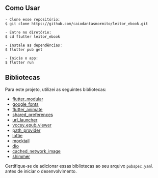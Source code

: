 ## Como Usar

   ```
   - Clone esse repositório:
   $ git clone https://github.com/caiodantasmormito/leitor_ebook.git

   - Entre no diretório:
   $ cd flutter leitor_ebook

   - Instale as dependências:
   $ flutter pub get

   - Inicie o app: 
   $ flutter run
  
   ```

## Bibliotecas

Para este projeto, utilizei as seguintes bibliotecas:

- [flutter_modular](https://pub.dev/packages/flutter_modular)
- [google_fonts](hhttps://pub.dev/packages/google_fonts)
- [flutter_animate](https://pub.dev/packages/flutter_animate)
- [shared_preferences](https://pub.dev/packages/shared_preferences)
- [url_launcher](https://pub.dev/packages/url_launcher)
- [vocsy_epub_viewer](https://pub.dev/packages/vocsy_epub_viewer)
- [path_provider](https://pub.dev/packages/path_provider)
- [lottie](https://pub.dev/packages/lottie)
- [mocktail](https://pub.dev/packages/mocktail)
- [dio](https://pub.dev/packages/dio)
- [cached_network_image](https://pub.dev/packages/cached_network_image)
- [shimmer](https://pub.dev/packages/shimmer)

Certifique-se de adicionar essas bibliotecas ao seu arquivo `pubspec.yaml` antes de iniciar o desenvolvimento.
